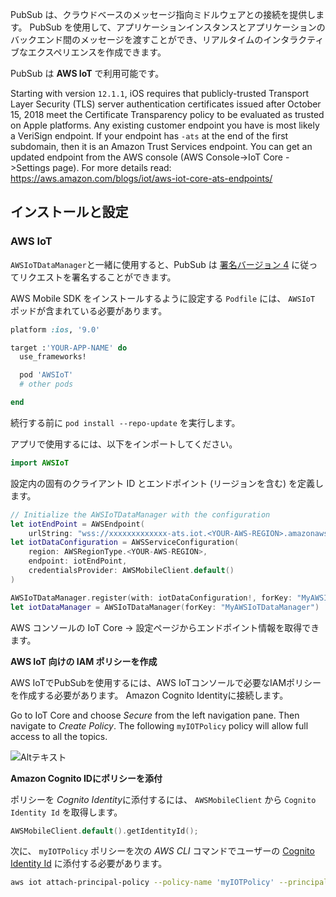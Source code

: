 PubSub は、クラウドベースのメッセージ指向ミドルウェアとの接続を提供します。 PubSub を使用して、アプリケーションインスタンスとアプリケーションのバックエンド間のメッセージを渡すことができ、リアルタイムのインタラクティブなエクスペリエンスを作成できます。

PubSub は **AWS IoT** で利用可能です。

<amplify-callout>

Starting with version `12.1.1`, iOS requires that publicly-trusted Transport Layer Security (TLS) server authentication certificates issued after October 15, 2018 meet the Certificate Transparency policy to be evaluated as trusted on Apple platforms. Any existing customer endpoint you have is most likely a VeriSign endpoint. If your endpoint has `-ats` at the end of the first subdomain, then it is an Amazon Trust Services endpoint. You can get an updated endpoint from the AWS console (AWS Console->IoT Core ->Settings page). For more details read: https://aws.amazon.com/blogs/iot/aws-iot-core-ats-endpoints/

</amplify-callout>

## インストールと設定

### AWS IoT

`AWSIoTDataManager`と一緒に使用すると、PubSub は [署名バージョン 4](https://docs.aws.amazon.com/general/latest/gr/signature-version-4.html) に従ってリクエストを署名することができます。

AWS Mobile SDK をインストールするように設定する `Podfile` には、 `AWSIoT` ポッドが含まれている必要があります。

```ruby
platform :ios, '9.0'

target :'YOUR-APP-NAME' do
  use_frameworks!

  pod 'AWSIoT'
  # other pods

end
```

続行する前に `pod install --repo-update` を実行します。

アプリで使用するには、以下をインポートしてください。

```swift
import AWSIoT
```

設定内の固有のクライアント ID とエンドポイント (リージョンを含む) を定義します。

```swift
// Initialize the AWSIoTDataManager with the configuration
let iotEndPoint = AWSEndpoint(
    urlString: "wss://xxxxxxxxxxxxx-ats.iot.<YOUR-AWS-REGION>.amazonaws.com/mqtt")
let iotDataConfiguration = AWSServiceConfiguration(
    region: AWSRegionType.<YOUR-AWS-REGION>,
    endpoint: iotEndPoint,
    credentialsProvider: AWSMobileClient.default()
)

AWSIoTDataManager.register(with: iotDataConfiguration!, forKey: "MyAWSIoTDataManager")
let iotDataManager = AWSIoTDataManager(forKey: "MyAWSIoTDataManager")
```

<amplify-callout>

AWS コンソールの IoT Core -> 設定ページからエンドポイント情報を取得できます。

</amplify-callout>

**AWS IoT 向けの IAM ポリシーを作成**

AWS IoTでPubSubを使用するには、AWS IoTコンソールで必要なIAMポリシーを作成する必要があります。 Amazon Cognito Identityに接続します。

Go to IoT Core and choose *Secure* from the left navigation pane. Then navigate to *Create Policy*. The following `myIOTPolicy` policy will allow full access to all the topics.

![Altテキスト](~/images/iot_attach_policy.png)

**Amazon Cognito IDにポリシーを添付**

ポリシーを *Cognito Identity*に添付するには、 `AWSMobileClient` から `Cognito Identity Id` を取得します。

```swift
AWSMobileClient.default().getIdentityId();
```

次に、 `myIOTPolicy` ポリシーを次の *AWS CLI* コマンドでユーザーの [Cognito Identity Id](https://aws.amazon.com/cli/) に添付する必要があります。

```bash
aws iot attach-principal-policy --policy-name 'myIOTPolicy' --principal '<YOUR_COGNITO_IDENTITY_ID>'
```
